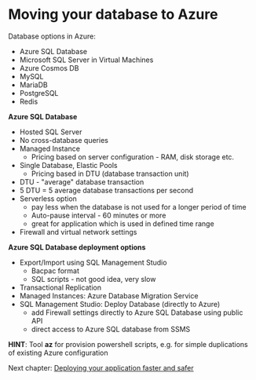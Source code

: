 # Moving your database to Azure

Database options in Azure:
- Azure SQL Database
- Microsoft SQL Server in Virtual Machines
- Azure Cosmos DB
- MySQL
- MariaDB
- PostgreSQL
- Redis

**Azure SQL Database**
- Hosted SQL Server
- No cross-database queries
- Managed Instance
  - Pricing based on server configuration - RAM, disk storage etc.  
- Single Database, Elastic Pools
  - Pricing based in DTU (database transaction unit) 
- DTU - "average" database transaction
- 5 DTU = 5 average database transactions per second
- Serverless option
  - pay less when the database is not used for a longer period of time
  - Auto-pause interval - 60 minutes or more
  - great for application which is used in defined time range
- Firewall and virtual network settings

**Azure SQL Database deployment options**
- Export/Import using SQL Management Studio
  - Bacpac format
  - SQL scripts - not good idea, very slow
- Transactional Replication
- Managed Instances: Azure Database Migration Service 
- SQL Management Studio: Deploy Database (directly to Azure)
  - add Firewall settings directly to Azure SQL Database using public API
  - direct access to Azure SQL database from SSMS

**HINT**: Tool **az** for provision powershell scripts, e.g. for simple duplications of existing Azure configuration

Next chapter: [Deploying your application faster and safer](deploy.md)